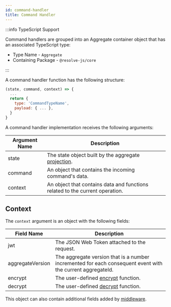 ```yaml
---
id: command-handler
title: Command Handler
---
```


:::info TypeScript Support

Command handlers are grouped into an Aggregate container object that has an associated TypeScript type:

- Type Name - `Aggregate`
- Containing Package - `@resolve-js/core`

:::

A command handler function has the following structure:

```js
(state, command, context) => {
  ...
  return {
    type: 'CommandTypeName',
    payload: { ... },
  }
}
```

A command handler implementation receives the following arguments:

| Argument Name | Description                                                                                              |
| ------------- | -------------------------------------------------------------------------------------------------------- |
| state         | The state object built by the aggregate [projection](../../write-side.md#aggregate-projection-function). |
| command       | An object that contains the incoming command's data.                                                     |
| context       | An object that contains data and functions related to the current operation.                             |

## Context

The `context` argument is an object with the following fields:

| Field Name       | Description                                                                                                |
| ---------------- | ---------------------------------------------------------------------------------------------------------- |
| jwt              | The JSON Web Token attached to the request.                                                                |
| aggregateVersion | The aggregate version that is a number incremented for each consequent event with the current aggregateId. |
| encrypt          | The user-defined [encrypt](../../encryption.md) function.                                                  |
| decrypt          | The user-defined [decrypt](../../encryption.md) function.                                                  |

This object can also contain additional fields added by [middleware](../../middleware.md).
